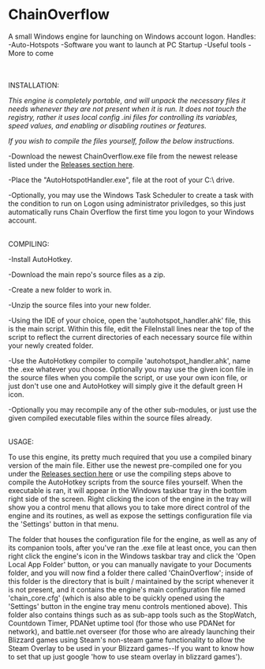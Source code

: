 # ChainOverflow
A small Windows engine for launching on Windows account logon.
Handles:
-Auto-Hotspots
-Software you want to launch at PC Startup
-Useful tools
-More to come
<br><br><br>


INSTALLATION:

*This engine is completely portable, and will unpack the necessary files it needs whenever they are not present when it is run. It does not touch the registry, rather it uses local config .ini files for controlling its variables, speed values, and enabling or disabling routines or features.*

*If you wish to compile the files yourself, follow the below instructions.*

-Download the newest ChainOverflow.exe file from the newest release listed under the [Releases section here](https://github.com/A-gent/ChainOverflow/releases).

-Place the "AutoHotspotHandler.exe", file at the root of your C:\ drive. 

-Optionally, you may use the Windows Task Scheduler to create a task with the condition to run on Logon using administrator priviledges, so this just automatically runs Chain Overflow the first time you logon to your Windows account.



<br>
COMPILING:

-Install AutoHotkey.

-Download the main repo's source files as a zip.

-Create a new folder to work in.

-Unzip the source files into your new folder.

-Using the IDE of your choice, open the 'autohotspot_handler.ahk' file, this is the main script. Within this file, edit the FileInstall lines near the top of the script to reflect the current directories of each necessary source file within your newly created folder.

-Use the AutoHotkey compiler to compile 'autohotspot_handler.ahk', name the .exe whatever you choose. Optionally you may use the given icon file in the source files when you compile the script, or use your own icon file, or just don't use one and AutoHotkey will simply give it the default green H icon.

-Optionally you may recompile any of the other sub-modules, or just use the given compiled executable files within the source files already.

<br>
USAGE:

To use this engine, its pretty much required that you use a compiled binary version of the main file. Either use the newest pre-compiled one for you under the [Releases section here](https://github.com/A-gent/ChainOverflow/releases) or use the compiling steps above to compile the AutoHotkey scripts from the source files yourself.
When the executable is ran, it will appear in the Windows taskbar tray in the bottom right side of the screen. Right clicking the icon of the engine in the tray will show you a control menu that allows you to take more direct control of the engine and its routines, as well as expose the settings configuration file via the 'Settings' button in that menu.

The folder that houses the configuration file for the engine, as well as any of its companion tools, after you've ran the .exe file at least once, you can then right click the engine's icon in the Windows taskbar tray and click the 'Open Local App Folder' button, or you can manually navigate to your Documents folder, and you will now find a folder there called 'ChainOverflow'; inside of this folder is the directory that is built / maintained by the script whenever it is not present, and it contains the engine's main configuration file named 'chain_core.cfg' (which is also able to be quickly opened using the 'Settings' button in the engine tray menu controls mentioned above). This folder also contains things such as as sub-app tools such as the StopWatch, Countdown Timer, PDANet uptime tool (for those who use PDANet for network), and battle.net overseer (for those who are already launching their Blizzard games using Steam's non-steam game functionality to allow the Steam Overlay to be used in your Blizzard games--If you want to know how to set that up just google 'how to use steam overlay in blizzard games').
